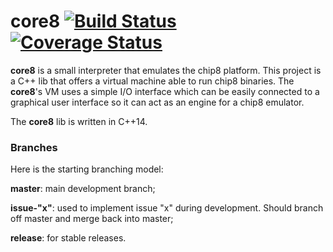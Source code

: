# core8 [![Build Status](https://travis-ci.org/benvenutti/core8.svg?branch=master)](https://travis-ci.org/benvenutti/core8) [![Coverage Status](https://coveralls.io/repos/github/benvenutti/core8/badge.svg)](https://coveralls.io/github/benvenutti/core8)

**core8** is a small interpreter that emulates the chip8 platform. This project is a C++ lib that offers a virtual machine able to run chip8 binaries. The **core8**'s VM uses a simple I/O interface which can be easily connected to a graphical user interface so it can act as an engine for a chip8 emulator.

The **core8** lib is written in C++14.

### Branches

Here is the starting branching model:

**master**: main development branch;

**issue-"x"**: used to implement issue "x" during development. Should branch off master and merge back into master;

**release**: for stable releases.
